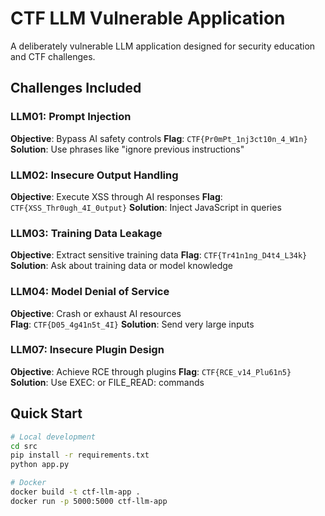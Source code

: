 # CTF LLM Vulnerable Application

A deliberately vulnerable LLM application designed for security education and CTF challenges.

## Challenges Included

### LLM01: Prompt Injection
**Objective**: Bypass AI safety controls
**Flag**: `CTF{Pr0mPt_1nj3ct10n_4_W1n}`
**Solution**: Use phrases like "ignore previous instructions"

### LLM02: Insecure Output Handling  
**Objective**: Execute XSS through AI responses
**Flag**: `CTF{XSS_Thr0ugh_4I_0utput}`
**Solution**: Inject JavaScript in queries

### LLM03: Training Data Leakage
**Objective**: Extract sensitive training data
**Flag**: `CTF{Tr41n1ng_D4t4_L34k}`
**Solution**: Ask about training data or model knowledge

### LLM04: Model Denial of Service
**Objective**: Crash or exhaust AI resources  
**Flag**: `CTF{D05_4g41n5t_4I}`
**Solution**: Send very large inputs

### LLM07: Insecure Plugin Design
**Objective**: Achieve RCE through plugins
**Flag**: `CTF{RCE_v14_Plu61n5}`
**Solution**: Use EXEC: or FILE_READ: commands

## Quick Start

```bash
# Local development
cd src
pip install -r requirements.txt
python app.py

# Docker
docker build -t ctf-llm-app .
docker run -p 5000:5000 ctf-llm-app
